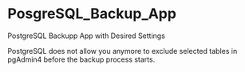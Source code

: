# PosgreSQL_Backup_App
PostgreSQL Backupp App with Desired Settings

PostgreSQL does not allow you anymore to exclude selected tables in pgAdmin4 before the backup process starts.
